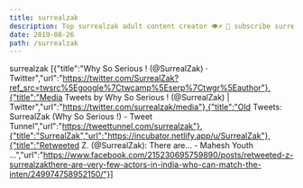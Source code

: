 ```yaml
---
title: surrealzak
description: Top surrealzak adult content creator 👁♐️ 👑 subscribe surrealzak to my porn site below IG surrealzak
date: 2019-08-26
path: /surrealzak
---
```


surrealzak
[{"title":"Why So Serious ! (@SurrealZak) · Twitter","url":"https://twitter.com/SurrealZak?ref_src=twsrc%5Egoogle%7Ctwcamp%5Eserp%7Ctwgr%5Eauthor"},{"title":"Media Tweets by Why So Serious ! (@SurrealZak) | Twitter","url":"https://twitter.com/surrealzak/media"},{"title":"Old Tweets: SurrealZak (Why So Serious !) - Tweet Tunnel","url":"https://tweettunnel.com/surrealzak"},{"title":"SurrealZak","url":"https://incubator.netlify.app/u/SurrealZak"},{"title":"Retweeted Z. (@SurrealZak): There are... - Mahesh Youth ...","url":"https://www.facebook.com/215230695759890/posts/retweeted-z-surrealzakthere-are-very-few-actors-in-india-who-can-match-the-inten/249974758952150/"}]

